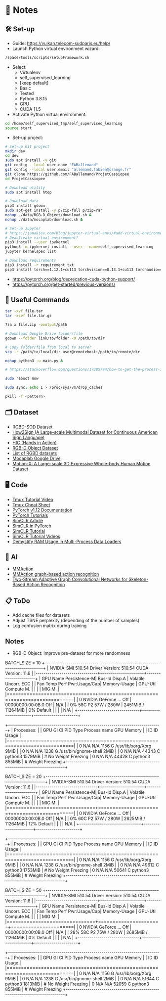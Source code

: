 # 📝 Notes

## 🛠️ Set-up
- Guide: https://vulkan.telecom-sudparis.eu/help/
- Launch Python virtual environment wizard:
```bash
/space/tools/scripts/setupFramework.sh
```
- Select:
  - Virtualenv
  - self_supervised_learning
  - [keep default]
  - Basic
  - Tested
  - Python 3.8.15
  - GPU
  - CUDA 11.5
- Activate Python virtual environment:
```bash
cd /home/self_supervised_tmp/self_supervised_learning
source start
```
- Set-up project:
```bash
# Set-up Git project
mkdir dev
cd dev
sudo apt install -y git
git config --local user.name "FABallemand"
git config --local user.email "allemand.fabien@orange.fr"
git clone https://github.com/FABallemand/ProjetCassiopee
cd ProjetCassiopee

# Download utility
sudo apt install htop

# Download data
pip3 install gdown
sudo apt-get install -y p7zip-full p7zip-rar
nohup ./data/RGB-D_Object/download.sh &
nohup ./data/mocaplab/download.sh &

# Set-up Jupyter
# https://janakiev.com/blog/jupyter-virtual-envs/#add-virtual-environment-to-jupyter-notebook
# Deactivate virtual environment?
pip3 install --user ipykernel
python3 -m ipykernel install --user --name=self_supervised_learning
jupyter kernelspec list

# Download requirements
pip3 install -r requirement.txt
pip3 install torch==1.12.1+cu113 torchvision==0.13.1+cu113 torchaudio==0.12.1 --extra-index-url https://download.pytorch.org/whl/cu113
```
- https://pytorch.org/blog/deprecation-cuda-python-support/
- https://pytorch.org/get-started/previous-versions/

## 💾 Useful Commands
```bash
tar -xvf file.tar
tar -xzvf file.tar.gz

7za x file.zip -ooutput/path

# Download Google Drive folder/file
gdown --folder link/to/folder -O /path/to/dir

# Copy folder/file from local to server
scp -r /path/to/local/dir user@remotehost:/path/to/remote/dir

nohup python3 -u main.py &

# https://stackoverflow.com/questions/17385794/how-to-get-the-process-id-to-kill-a-nohup-process

sudo reboot now

sudo sync; echo 1 > /proc/sys/vm/drop_caches

pkill -f <pattern>
```

## 🗂️ Dataset
- [RGBD-SOD Dataset](https://www.kaggle.com/datasets/thinhhuynh3108/rgbdsod-set1)
- [How2Sign (A Large-scale Multimodal Dataset for Continuous American Sign Language)](https://paperswithcode.com/dataset/how2sign)
- [HIC (Hands in Action)](https://paperswithcode.com/dataset/hic)
- [RGB-D Object Dataset](https://rgbd-dataset.cs.washington.edu/dataset.html)
- [List of RGBD datasets](http://www.michaelfirman.co.uk/RGBDdatasets/)
- [Mocaplab Google Drive](https://drive.google.com/drive/folders/1xos4pybtOfltFU0_YPhWLEyWKH5h6SoO)
- [Motion-X: A Large-scale 3D Expressive Whole-body Human Motion Dataset](https://motion-x-dataset.github.io/)

## 🖥️ Code
- [Tmux Tutorial Video](https://www.youtube.com/watch?v=Yl7NFenTgIo&ab_channel=HackerSploit)
- [Tmux Cheat Sheet](https://tmuxcheatsheet.com/)
- [PyTorch v1.12 Documentation](https://pytorch.org/docs/1.12/)
- [PyTorch Tutorials](https://github.com/yunjey/pytorch-tutorial/tree/master)
- [SimCLR Article](https://arxiv.org/pdf/2002.05709.pdf)
- [SimCLR in PyTorch](https://medium.com/the-owl/simclr-in-pytorch-5f290cb11dd7)
- [SimCLR Tutorial](https://deeplearning.neuromatch.io/tutorials/W3D3_UnsupervisedAndSelfSupervisedLearning/student/W3D3_Tutorial1.html)
- [SimCLR Tutorial Videos](https://www.youtube.com/playlist?list=PLkBQOLLbi18NYb71nfD5gwwnZY4DPMCXu)
- [Demystify RAM Usage in Multi-Process Data Loaders](https://ppwwyyxx.com/blog/2022/Demystify-RAM-Usage-in-Multiprocess-DataLoader/)

## 🧠 AI
- [MMAction](https://github.com/open-mmlab/mmaction2)
- [MMAction graph-based action recognition](https://github.com/open-mmlab/mmaction2/blob/main/configs/skeleton/2s-agcn/README.md)
- [Two-Stream Adaptive Graph Convolutional Networks for Skeleton-Based Action Recognition](https://openaccess.thecvf.com/content_CVPR_2019/papers/Shi_Two-Stream_Adaptive_Graph_Convolutional_Networks_for_Skeleton-Based_Action_Recognition_CVPR_2019_paper.pdf)

## 📋 ToDo
- Add cache files for datasets
- Adjust TSNE perplexity (depending of the number of samples)
- Log confusion matrix during training

## Notes
- RGB-D Object: Improve pre-dataset for more randomness

BATCH_SIZE = 10
+-----------------------------------------------------------------------------+
| NVIDIA-SMI 510.54       Driver Version: 510.54       CUDA Version: 11.6     |
|-------------------------------+----------------------+----------------------+
| GPU  Name        Persistence-M| Bus-Id        Disp.A | Volatile Uncorr. ECC |
| Fan  Temp  Perf  Pwr:Usage/Cap|         Memory-Usage | GPU-Util  Compute M. |
|                               |                      |               MIG M. |
|===============================+======================+======================|
|   0  NVIDIA GeForce ...  Off  | 00000000:00:0B.0 Off |                  N/A |
|  0%   58C    P2    57W / 280W |   2451MiB / 11264MiB |      0%      Default |
|                               |                      |                  N/A |
+-------------------------------+----------------------+----------------------+
                                                                               
+-----------------------------------------------------------------------------+
| Processes:                                                                  |
|  GPU   GI   CI        PID   Type   Process name                  GPU Memory |
|        ID   ID                                                   Usage      |
|=============================================================================|
|    0   N/A  N/A      1156      G   /usr/lib/xorg/Xorg                  9MiB |
|    0   N/A  N/A      1238      G   /usr/bin/gnome-shell                2MiB |
|    0   N/A  N/A     44343      C   python3                          1579MiB | # No Weight Freezing
|    0   N/A  N/A     44428      C   python3                           855MiB | # Weight Freezing
+-----------------------------------------------------------------------------+

BATCH_SIZE = 20
+-----------------------------------------------------------------------------+
| NVIDIA-SMI 510.54       Driver Version: 510.54       CUDA Version: 11.6     |
|-------------------------------+----------------------+----------------------+
| GPU  Name        Persistence-M| Bus-Id        Disp.A | Volatile Uncorr. ECC |
| Fan  Temp  Perf  Pwr:Usage/Cap|         Memory-Usage | GPU-Util  Compute M. |
|                               |                      |               MIG M. |
|===============================+======================+======================|
|   0  NVIDIA GeForce ...  Off  | 00000000:00:0B.0 Off |                  N/A |
|  0%   60C    P2    57W / 280W |   2625MiB / 11264MiB |     12%      Default |
|                               |                      |                  N/A |
+-------------------------------+----------------------+----------------------+
                                                                               
+-----------------------------------------------------------------------------+
| Processes:                                                                  |
|  GPU   GI   CI        PID   Type   Process name                  GPU Memory |
|        ID   ID                                                   Usage      |
|=============================================================================|
|    0   N/A  N/A      1156      G   /usr/lib/xorg/Xorg                  9MiB |
|    0   N/A  N/A      1238      G   /usr/bin/gnome-shell                2MiB |
|    0   N/A  N/A     49612      C   python3                          1753MiB | # No Weight Freezing
|    0   N/A  N/A     50641      C   python3                           855MiB | # Weight Freezing
+-----------------------------------------------------------------------------+

BATCH_SIZE = 50
+-----------------------------------------------------------------------------+
| NVIDIA-SMI 510.54       Driver Version: 510.54       CUDA Version: 11.6     |
|-------------------------------+----------------------+----------------------+
| GPU  Name        Persistence-M| Bus-Id        Disp.A | Volatile Uncorr. ECC |
| Fan  Temp  Perf  Pwr:Usage/Cap|         Memory-Usage | GPU-Util  Compute M. |
|                               |                      |               MIG M. |
|===============================+======================+======================|
|   0  NVIDIA GeForce ...  Off  | 00000000:00:0B.0 Off |                  N/A |
| 28%   58C    P2    75W / 280W |   2685MiB / 11264MiB |      0%      Default |
|                               |                      |                  N/A |
+-------------------------------+----------------------+----------------------+
                                                                               
+-----------------------------------------------------------------------------+
| Processes:                                                                  |
|  GPU   GI   CI        PID   Type   Process name                  GPU Memory |
|        ID   ID                                                   Usage      |
|=============================================================================|
|    0   N/A  N/A      1156      G   /usr/lib/xorg/Xorg                  9MiB |
|    0   N/A  N/A      1238      G   /usr/bin/gnome-shell                2MiB |
|    0   N/A  N/A     51644      C   python3                          1813MiB | # No Weight Freezing
|    0   N/A  N/A     52059      C   python3                           855MiB | # Weight Freezing
+-----------------------------------------------------------------------------+
